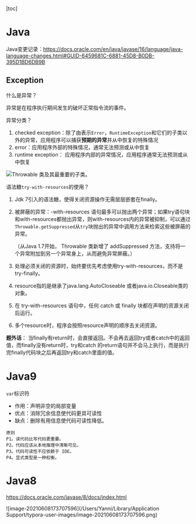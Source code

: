 [toc]

# Java

Java变更记录：https://docs.oracle.com/en/java/javase/16/language/java-language-changes.html#GUID-6459681C-6881-45D8-B0DB-395D1BD6DB9B

## Exception

什么是异常？

异常是在程序执行期间发生的破坏正常指令流的事件。



异常分类？

1. checked exception：除了由表示`Error`，`RuntimeException`和它们的子类以外的异常，应用程序可以捕获**预期的异常**并从中恢复的特殊情况
2. error：应用程序外部的特殊情况，通常无法预测或从中恢复
3. runtime exception： 应用程序内部的异常情况，应用程序通常无法预测或从中恢复

![Throwable 类及其最重要的子类。](https://docs.oracle.com/javase/tutorial/figures/essential/exceptions-throwable.gif)



语法糖`try-with-resources`的使用？

1. Jdk 7引入的语法糖，使得关闭资源操作无需层层嵌套在finally。

2. 被屏蔽的异常：-with-resources 语句最多可以抛出两个异常；如果try语句块和with-resources都抛出异常，则with-resources内的异常被抑制，可以通过`Throwable.getSuppressed`从`try`块抛出的异常中调用方法来检索这些被屏蔽的异常。

   （从Java 1.7开始， Throwable 类新增了 addSuppressed 方法，支持将一个异常附加到另一个异常身上，从而避免异常屏蔽。）

3. 处理必须关闭的资源时，始终要优先考虑使用try-with-resources，而不是try-finally。
4. resource指的是继承了java.lang.AutoCloseable 或者java.io.Closeable类的对象。
5. 在 try-with-resources 语句中，任何 catch 或 finally 块都在声明的资源关闭后运行。
6. 多个resource时，程序会按照resource声明的顺序去关闭资源。

**题外话**： 当finally有return时，会直接返回。不会再去返回try或者catch中的返回值，而finally没有return时，try和catch 的return语句并不会马上执行，而是执行完finally代码块之后再返回try和catch里面的值。



# Java9

`var`标识符 

- 作用：声明非空的局部变量
- 优点：消除冗余信息使代码更具可读性
- 缺点：删除有用信息使代码可读性降低。

```
原则
P1。读代码比写代码更重要。
P2。代码应该从本地推理中清晰可见。
P3。代码可读性不应依赖于 IDE。
P4。显式类型是一种权衡。

```



# Java8 

https://docs.oracle.com/javase/8/docs/index.html

![image-20210608173707596](/Users/Yanni/Library/Application Support/typora-user-images/image-20210608173707596.png)

​	
